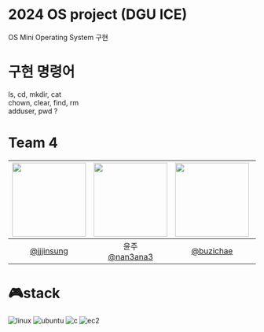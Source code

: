 # 2024 OS project (DGU ICE)
OS Mini Operating System 구현<br/>

# 구현 명령어
ls, cd, mkdir, cat <br/>
chown, clear, find, rm <br/>
adduser, pwd ?

# Team 4
|<img src="https://avatars.githubusercontent.com/u/166485604?v=4" width="150" height="150"/>|<img src="https://avatars.githubusercontent.com/u/170405292?v=4" width="150" height="150"/>|<img src="https://avatars.githubusercontent.com/u/170398607?v=4" width="150" height="150"/>|<img src="https://avatars.githubusercontent.com/u/170398628?v=4" width="150" height="150"/>|<img src="https://avatars.githubusercontent.com/u/170398637?v=4" width="150" height="150"/>|
|:-:|:-:|:-:|:-:|:-:|
|[@jjjinsung](https://github.com/jjjinsung)|윤주<br/>[@nan3ana3](https://github.com/nan3ana3)|[@buzichae](https://github.com/buzichae)|[@QuadraRV](https://github.com/QuadraRV)|[@ryvvoo](https://github.com/ryvvoo)|

# 🎮stack
![linux](https://img.shields.io/badge/Linux-FCC624?style=for-the-badge&logo=linux&logoColor=black)
![ubuntu](https://img.shields.io/badge/Ubuntu-E95420?style=for-the-badge&logo=ubuntu&logoColor=white)
![c](https://img.shields.io/badge/C-00599C?style=for-the-badge&logo=c&logoColor=white)
![ec2](https://img.shields.io/badge/Amazon_AWS-232F3E?style=for-the-badge&logo=amazon-aws&logoColor=white)
